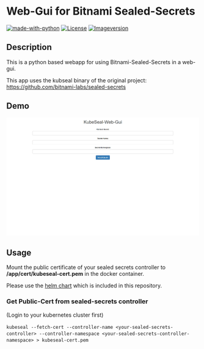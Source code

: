 # Web-Gui for Bitnami Sealed-Secrets

[![made-with-python](https://img.shields.io/badge/Made%20with-Python-1f425f.svg)](https://www.python.org/) [![License](https://img.shields.io/badge/License-Apache%202.0-blue.svg)](https://opensource.org/licenses/Apache-2.0) [![Imageversion](https://img.shields.io/badge/Imageversion-1.0.0-orange)](https://hub.docker.com/repository/docker/kubesealwebgui/kubeseal-webgui)

## Description

This is a python based webapp for using Bitnami-Sealed-Secrets in a web-gui.

This app uses the kubseal binary of the original project: <https://github.com/bitnami-labs/sealed-secrets>

## Demo

![Farmers Market Finder Demo](demo/kubseal-demo-1.0.0.gif)

## Usage

Mount the public certificate of your sealed secrets controller to **/app/cert/kubeseal-cert.pem** in the docker container.

Please use the [helm chart](https://github.com/Jaydee94/kubeseal-webgui/tree/master/chart/kubeseal-webgui) which is included in this repository.

### Get Public-Cert from sealed-secrets controller

(Login to your kubernetes cluster first)

`kubeseal --fetch-cert --controller-name <your-sealed-secrets-controller> --controller-namespace <your-sealed-secrets-controller-namespace> > kubeseal-cert.pem`
